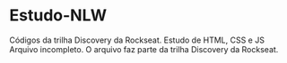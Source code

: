 # Estudo-NLW
Códigos da trilha Discovery da Rockseat. Estudo de HTML, CSS e JS
Arquivo incompleto.
O arquivo faz  parte da  trilha Discovery da Rockseat.
